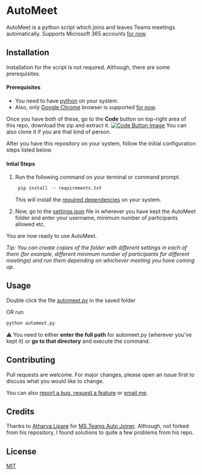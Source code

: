 # AutoMeet
AutoMeet is a python script which joins and leaves Teams meetings automatically. Supports Microsoft 365 accounts [for now](https://github.com/chinsingh/AutoMeet/issues/4). 

## Installation

Installation for the script is not required. Although, there are some prerequisites.

#### Prerequisites
* You need to have [python](https://www.python.org/downloads/) on your system.
* Also, only [Google Chrome](https://www.google.com/intl/en_in/chrome/) browser is supported [for now](https://github.com/chinsingh/AutoMeet/issues/2).

Once you have both of these, go to the **Code** button on top-right area of this repo, download the zip and extract it. [![Code Button Image](https://docs.github.com/assets/images/help/repository/code-button.png)](https://docs.github.com/en/github/creating-cloning-and-archiving-repositories/cloning-a-repository) You can also clone it if you are that kind of person.


After you have this repository on your system, follow the initial configuration steps listed below.

#### Intial Steps
1. Run the following command on your terminal or command prompt.
   ```bash
    pip install -r requirements.txt
   ```
   This will install the [required dependencies](https://github.com/chinsingh/AutoMeet/blob/master/requirements.txt) on your system.

2. Now, go to the [settings.json](https://github.com/chinsingh/AutoMeet/blob/master/settings.json) file in wherever you have kept the AutoMeet folder and enter your username, minimum number of participants allowed etc.

You are now ready to use AutoMeet.

*Tip: You can create copies of the folder with different settings in each of them (for example, different minimum number of participants for different meetings) and run them depending on whichever meeting you have coming up.*

## Usage

Double click the file [automeet.py](https://github.com/chinsingh/AutoMeet/blob/master/automeet.py) in the saved folder

OR run 
```bash
python automeet.py
```
:warning: You need to either **enter the full path** for automeet.py (wherever you've kept it) or **go to that directory** and execute the command.

## Contributing
Pull requests are welcome. For major changes, please open an issue first to discuss what you would like to change.

You can also [report a bug, request a feature](https://github.com/chinsingh/AutoMeet/issues/new/choose) or [email me](mailto:mr.chinmaysingh.gmail.com).

## Credits
Thanks to [Atharva Lipare](https://github.com/atharva-lipare) for [MS Teams Auto Joiner](https://github.com/atharva-lipare/MS-Teams-Auto-Joiner).
Although, not forked from his repository, I found solutions to quite a few problems from his repo.

## License
[MIT](https://github.com/chinsingh/AutoMeet/blob/master/LICENSE.md)
